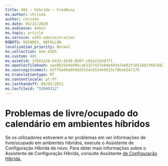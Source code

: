 ```yaml
---
title: 401 – Híbrido – FreeBusy
ms.author: chrisda
author: chrisda
ms.date: 04/21/2020
ms.audience: Admin
ms.topic: article
ms.service: o365-administration
ROBOTS: NOINDEX, NOFOLLOW
localization_priority: Normal
ms.collection: Adm_O365
ms.custom: 401
ms.assetid: 13bb2a1b-6433-4249-8b0f-c01e23e5d7f1
ms.openlocfilehash: aae8b25d4dd96ca63327a27e84b443a7e682fc6516b2f6b76820da6b125dc1f4
ms.sourcegitcommit: b5f7da89a650d2915dc652449623c78be6247175
ms.translationtype: MT
ms.contentlocale: pt-PT
ms.lasthandoff: 08/05/2021
ms.locfileid: "53945312"
---
```

# <a name="calendar-freebusy-issues-in-hybrid-environments"></a>Problemas de livre/ocupado do calendário em ambientes híbridos

Se os utilizadores estiverem a ter problemas em ver informações de livre/ocupado em ambientes híbridos, execute o Assistente de Configuração Híbrida de novo. Para obter mais informações sobre o Assistente de Configuração Híbrida, consulte Assistente [de Configuração Híbrida.](https://go.microsoft.com/fwlink/p/?linkid=528149)
